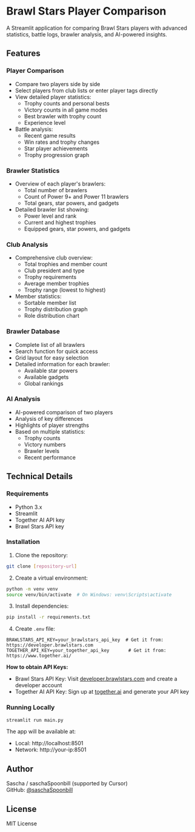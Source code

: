 # Brawl Stars Player Comparison

A Streamlit application for comparing Brawl Stars players with advanced statistics, battle logs, brawler analysis, and AI-powered insights.

## Features

### Player Comparison
- Compare two players side by side
- Select players from club lists or enter player tags directly
- View detailed player statistics:
  - Trophy counts and personal bests
  - Victory counts in all game modes
  - Best brawler with trophy count
  - Experience level
- Battle analysis:
  - Recent game results
  - Win rates and trophy changes
  - Star player achievements
  - Trophy progression graph

### Brawler Statistics
- Overview of each player's brawlers:
  - Total number of brawlers
  - Count of Power 9+ and Power 11 brawlers
  - Total gears, star powers, and gadgets
- Detailed brawler list showing:
  - Power level and rank
  - Current and highest trophies
  - Equipped gears, star powers, and gadgets

### Club Analysis
- Comprehensive club overview:
  - Total trophies and member count
  - Club president and type
  - Trophy requirements
  - Average member trophies
  - Trophy range (lowest to highest)
- Member statistics:
  - Sortable member list
  - Trophy distribution graph
  - Role distribution chart

### Brawler Database
- Complete list of all brawlers
- Search function for quick access
- Grid layout for easy selection
- Detailed information for each brawler:
  - Available star powers
  - Available gadgets
  - Global rankings

### AI Analysis
- AI-powered comparison of two players
- Analysis of key differences
- Highlights of player strengths
- Based on multiple statistics:
  - Trophy counts
  - Victory numbers
  - Brawler levels
  - Recent performance

## Technical Details

### Requirements
- Python 3.x
- Streamlit
- Together AI API key
- Brawl Stars API key

### Installation

1. Clone the repository:
```bash
git clone [repository-url]
```

2. Create a virtual environment:
```bash
python -m venv venv
source venv/bin/activate  # On Windows: venv\Scripts\activate
```

3. Install dependencies:
```bash
pip install -r requirements.txt
```

4. Create `.env` file:
```
BRAWLSTARS_API_KEY=your_brawlstars_api_key  # Get it from: https://developer.brawlstars.com
TOGETHER_API_KEY=your_together_api_key       # Get it from: https://www.together.ai/
```

**How to obtain API Keys:**
- Brawl Stars API Key: Visit [developer.brawlstars.com](https://developer.brawlstars.com) and create a developer account
- Together AI API Key: Sign up at [together.ai](https://www.together.ai/) and generate your API key

### Running Locally
```bash
streamlit run main.py
```

The app will be available at:
- Local: http://localhost:8501
- Network: http://your-ip:8501

## Author
Sascha / saschaSpoonbill (supported by Cursor)  
GitHub: [@saschaSpoonbill](https://github.com/saschaSpoonbill)

## License
MIT License

